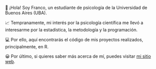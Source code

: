 👋 ¡Hola! Soy Franco, un estudiante de psicología de la Universidad de Buenos Aires (UBA).

📈 Tempranamente, mi interés por la psicología científica me llevó a interesarme por la estadística, la metodología y la programación. 

💻 Por ello, aquí encontrarás el código de mis proyectos realizados, principalmente, en R.  

😀 Por último, si quieres saber más acerca de mí, puedes visitar [mi sitio web](http://francosbenitez.netlify.app).  


